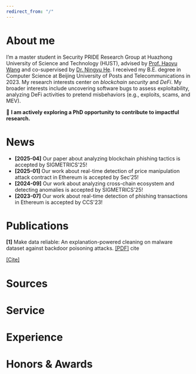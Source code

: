 ```yaml
---
redirect_from: "/"
---
```

<style>
  .citation-toggle {
    cursor: pointer;
    color: #337ab7;
    text-decoration: underline;
  }

  .citation-box {
    display: none;
    border: 1px solid #ccc;
    padding: 15px;
    background-color: #f9f9f9;
    max-width: 700px;
    margin-top: 10px;
    font-family: monospace;
    white-space: pre-wrap;
    word-break: break-word;
    position: relative;
  }

  .copy-btn {
    position: absolute;
    top: 10px;
    right: 10px;
    font-size: 12px;
    padding: 4px 8px;
    cursor: pointer;
    background-color: #eee;
    border: 1px solid #bbb;
    border-radius: 4px;
  }

  .copy-btn:hover {
    background-color: #ddd;
  }
</style>

<script>
  function toggleCitationBox(id) {
    const box = document.getElementById(id);
    if (box) {
      box.style.display = box.style.display === 'none' || box.style.display === '' ? 'block' : 'none';
    }
  }

  function copyCitation(id) {
    const text = document.querySelector(`#${id} pre`).innerText;
    navigator.clipboard.writeText(text).then(() => {
      alert("Citation copied to clipboard!");
    }).catch(err => {
      console.error("Failed to copy citation:", err);
    });
  }
</script>


# About me
I’m a master student in Security PRIDE Research Group at Huazhong University of Science and Technology (HUST), advised by [Prof. Haoyu Wang](https://howiepku.github.io/index.html) and co-supervised by [Dr. Ningyu He](https://ningyu-he.notion.site/Ningyu-s-Homepage-74990eabecda4c5b9cd0e90762ebc7a9). I received my B.E. degree in Computer Science at Beijing University of Posts and Telecommunications in 2023. 
My research interests center on *blockchain security* and *DeFi*. My broader interests include uncovering software bugs to assess exploitability, analyzing DeFi activities to pretend misbehaviors (e.g., exploits, scams, and MEV).

:rocket: **I am actively exploring a PhD opportunity to contribute to impactful research.**

# News
* **[2025-04]** Our paper about analyzing blockchain phishing tactics is accepted by SIGMETRICS'25!
* **[2025-01]** Our work about real-time detection of price manipulation attack contract in Ethereum is accepted by Sec’25!
* **[2024-09]** Our work about analyzing cross-chain ecosystem and detecting anomalies is accepted by SIGMETRICS'25!
* **[2023-07]** Our work about real-time detection of phishing transactions in Ethereum is accepted by CCS'23!


# Publications
**[1]** Make data reliable: An explanation-powered cleaning on malware dataset against backdoor poisoning attacks.  [[PDF]](https://dl.acm.org/doi/pdf/10.1145/3564625.3564661) cite

<p class="view">
  <a href="javascript:void(0);" onclick="toggleCitation()">[Cite]</a>
</p>

<div id="citation-box" style="display:none; border: 1px solid #ccc; padding: 15px; background-color: #f9f9f9; max-width: 500px; margin-top: 10px;">
  <pre>
@inproceedings{10.1145/3564625.3564661, 
author = {Wang, Xutong and Liu, Chaoge and Hu, Xiaohui and Wang, Zhi and Yin, Jie and Cui, Xiang},
title = {Make Data Reliable: An Explanation-powered Cleaning on Malware Dataset Against Backdoor Poisoning Attacks},
year = {2022},
isbn = {9781450397599},
publisher = {Association for Computing Machinery},
address = {New York, NY, USA},
url = {https://doi.org/10.1145/3564625.3564661},
doi = {10.1145/3564625.3564661},
abstract = {Machine learning (ML) based Malware classification provides excellent performance and has been deployed in various real-world applications. Training for malware classification often relies on crowdsourced threat feeds, which exposes a natural attack injection point. Considering a real-world threat model for backdoor poisoning attacks on a malware dataset, because attackers are generally considered to have no control over the sample-labeling process, they conduct a clean-label attack, a more realistic scenario, by generating backdoored benign binaries that will be disseminated through threat intelligence platforms and poison the datasets for downstream malware classifiers. To avoid the threat of backdoor poisoned datasets, we propose an explanation-powered defense methodology called make data reliable (MDR), which is a general and effective mitigation to ensure the reliability of datasets by removing backdoored samples. We use a surrogate model and explanation tool Shapley Additive exPlanations (SHAP) to filter suspicious samples, then perform watermark identification based on the filtered suspicious samples, and finally remove samples with the identified watermark to construct a reliable dataset. We conduct extensive experiments on two typical datasets that were manually poisoned using different attack strategies. Experimental results show that the MDR achieves backdoored samples removal rate greater than 99.0\% for different datasets and attack conditions, while maintaining an extremely low false positive rate of less than 0.1\%. Furthermore, to confirm the generality of MDR, we use different models to perform a model-agnostic evaluation. The results show that, MDR is a general methodology that does not rely on any specific model.},
booktitle = {Proceedings of the 38th Annual Computer Security Applications Conference},
pages = {267–278},
numpages = {12},
keywords = {model-agnostic, backdoor poisoning attack, ML malware classification, Explanation-powered},
location = {Austin, TX, USA},
series = {ACSAC '22}
}
  </pre>
</div>

<div id="cite1" class="citation-box">
  <button class="copy-btn" onclick="copyCitation('cite1')">Copy</button>
  <pre>

  </pre>
</div>

# Sources

# Service

# Experience

# Honors & Awards